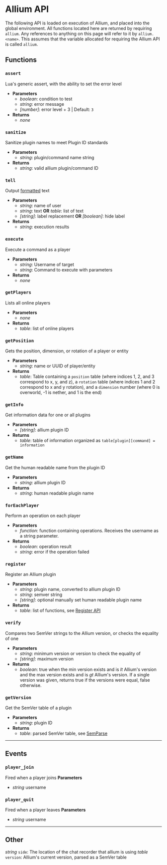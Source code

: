 # Allium API

The following API is loaded on execution of Allium, and placed into the global environment. All functions located here are returned by requiring `allium`. Any references to anything on this page will refer to it by `allium.<name>`. This assumes that the variable allocated for requiring the Allium API is called `allium`.

## Functions

### `assert`

Lua's generic assert, with the ability to set the error level

- **Parameters**
  - _boolean_: condition to test
  - _string_: error message
  - _[number]_: error level + 3 | Default: `3`
- **Returns**
  - _none_

### `sanitize`

Sanitize plugin names to meet Plugin ID standards

- **Parameters**
  - _string_: plugin/command name string
- **Returns**
  - _string_: valid allium plugin/command ID

### `tell`

Output [formatted](docs/color-formatting.md) text

- **Parameters**
  - _string_: name of user
  - _string_: text __OR__ _table_: list of text
  - _[string]_: label replacement __OR__ _[boolean]_: hide label
- **Returns**
  - _string_: execution results

### `execute`

Execute a command as a player

- **Parameters**
  - _string_: Username of target
  - _string_: Command to execute with parameters
- **Returns**
  - _none_

### `getPlayers`

Lists all online players

- **Parameters**
  - _none_
- **Returns**
  - _table_: list of online players

### `getPosition`

Gets the position, dimension, or rotation of a player or entity

- **Parameters**
  - _string_: name or UUID of player/entity
- **Returns**
  - _table_: Table containing a `position` table (where indices 1, 2, and 3 correspond to x, y, and z), a `rotation` table (where indices 1 and 2 correspond to x and y rotation), and a `dimension` number (where 0 is overworld, -1 is nether, and 1 is the end)

### `getInfo`

Get information data for one or all plugins

- **Parameters**
  - _[string]_: allium plugin ID
- **Returns**
  - _table_: table of information organized as `table[plugin][command] = information`

### `getName`

Get the human readable name from the plugin ID

- **Parameters**
  - _string_: allium plugin ID
- **Returns**
  - _string_: human readable plugin name

### `forEachPlayer`

Perform an operation on each player

- **Parameters**
  - _function_: function containing operations. Receives the username as a string parameter.
- **Returns**
  - _boolean_: operation result
  - _string_: error if the operation failed

### `register`

Register an Allium plugin

- **Parameters**
  - _string_: plugin name, converted to allium plugin ID
  - _string_: semver string
  - _[string]_: optional manually set human readable plugin name
- **Returns**
  - _table_: list of functions, see [Register API](docs/register-api.md)

### `verify`

Compares two SemVer strings to the Allium version, or checks the equality of one

- **Parameters**
  - _string_: minimum version or version to check the equality of
  - _[string]_: maximum version
- **Returns**
  - _boolean_: true when the min version exists and is *lt* Allium's version and the max version exists and is *gt* Allium's version. If a single version was given, returns true if the versions were equal, false otherwise.

### `getVersion`

Get the SemVer table of a plugin

- **Parameters**
  - _string_: plugin ID
- **Returns**
  - _table_: parsed SemVer table, see [SemParse](https://github.com/hugeblank/semparse)

---

## Events

### `player_join`

Fired when a player joins
**Parameters**

- _string_ username

### `player_quit`

Fired when a player leaves
**Parameters**

- _string_ username

---

## Other

_string_ `side`: The location of the chat recorder that allium is using
_table_ `version`: Allium's current version, parsed as a SemVer table
